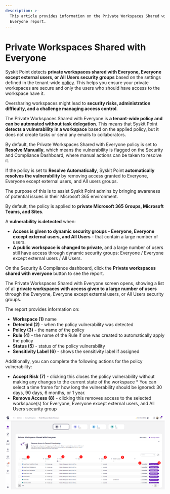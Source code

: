 ```yaml
---
description: >-
  This article provides information on the Private Workspaces Shared with
  Everyone report.
---
```


# Private Workspaces Shared with Everyone

Syskit Point detects **private workspaces shared with Everyone, Everyone except external users, or All Users security groups** based on the settings defined in the tenant-wide [policy](../automated-workflows/private-workspaces-shared-with-everyone-admin.md). This helps you ensure your private workspaces are secure and only the users who should have access to the workspace have it.

Oversharing workspaces might lead to **security risks, administration difficulty, and a challenge managing access control**.

The Private Workspaces Shared with Everyone is **a tenant-wide policy and can be automated without task delegation**. This means that Syskit Point **detects a vulnerability in a workspace** based on the applied policy, but it does not create tasks or send any emails to collaborators.

By default, the Private Workspaces Shared with Everyone policy is set to **Resolve Manually**, which means the vulnerability is flagged on the Security and Compliance Dashboard, where manual actions can be taken to resolve it.

If the policy is set to **Resolve Automatically**, Syskit Point **automatically resolves the vulnerability** by removing access granted to Everyone, Everyone except external users, and All users groups.

The purpose of this is to assist Syskit Point admins by bringing awareness of potential issues in their Microsoft 365 environment.

By default, the policy is applied to **private Microsoft 365 Groups, Microsoft Teams, and Sites**.

A **vulnerability is detected** when:

* **Access is given to dynamic security groups - Everyone, Everyone except external users, and All Users** - that contain a large number of users.
* **A public workspace is changed to private**, and a large number of users still have access through dynamic security groups: Everyone / Everyone except external users / All Users.

On the Security & Compliance dashboard, click the **Private workspaces shared with everyone** button to see the report.

The Private Workspaces Shared with Everyone screen opens, showing a list of all **private workspaces with access given to a large number of users** through the Everyone, Everyone except external users, or All Users security groups.

The report provides information on:

* **Workspace (1)** name
* **Detected (2)** - when the policy vulnerability was detected
* **Policy (3)** - the name of the policy
* **Rule (4)** - the name of the Rule if one was created to automatically apply the policy
* **Status (5)** - status of the policy vulnerability
* **Sensitivity Label (6)** - shows the sensitivity label if assigned

Additionally, you can complete the following actions for the policy vulnerability:

* **Accept Risk (7)** - clicking this closes the policy vulnerability without making any changes to the current state of the workspace   \* You can select a time frame for how long the vulnerability should be ignored: 30 days, 90 days, 6 months, or 1 year.
* **Remove Access (8)** - clicking this removes access to the selected workspace(s) for Everyone, Everyone except external users, and All Users security group

![Private Workspaces Shared with Everyone](../../.gitbook/assets/security-compliance-checks-private-workspaces-everyone.png)
